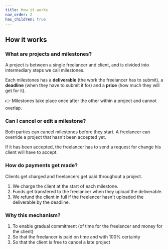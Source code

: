 ```yaml
---
title: How it works
nav_order: 2
has_children: true
---
```


## How it works

### What are projects and milestones?

A project is between a single freelancer and client, and is divided into intermediary steps we call milestones.

Each milestones has a **deliverable** (the work the freelancer has to submit), a **deadline** (when they have to submit it for) and a **price** (how much they will get for it).

👉 Milestones take place once after the other within a project and cannot overlap.

### Can I cancel or edit a milestone?

Both parties can cancel milestones before they start. A freelancer can override a project that hasn't been accepted yet.

If it has been accepted, the freelancer has to send a request for change his client will have to accept.

### How do payments get made?

Clients get charged and freelancers get paid throughout a project.

1. We charge the client at the start of each milestone.
2. Funds get transfered to the freelancer when they upload the deliverable.
3. We refund the client in full if the freelancer hasn't uploaded the deliverable by the deadline.

### Why this mechanism?

1. To enable gradual commitment (of time for the freelancer and money for the client)
2. So that the freelancer is paid on time and with 100% certainty
3. So that the client is free to cancel a late project

<!-- ### Why do you hold funds?

Only way to guaranty:

-

It enables gradual commitment on both sides. At any given point, both parties are only committed as far as the current milestone goes,

Just risking as much as the current ongoing milestone. Each side is only committed as far.
Client and freelancer do not -->
